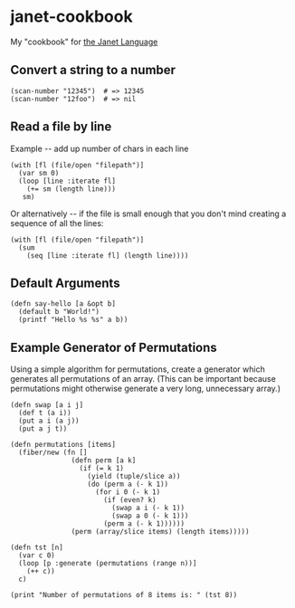 # janet-cookbook

My "cookbook" for [the Janet Language](http://janet-lang.org)

## Convert a string to a number

```janet
(scan-number "12345")  # => 12345
(scan-number "12foo")  # => nil
```

## Read a file by line

Example -- add up number of chars in each line

```janet
(with [fl (file/open "filepath")]
  (var sm 0)
  (loop [line :iterate fl]
    (+= sm (length line)))
   sm)
```

Or alternatively -- if the file is small enough that you don't mind
creating a sequence of all the lines:


```janet
(with [fl (file/open "filepath")]
  (sum
    (seq [line :iterate fl] (length line))))
```

## Default Arguments

```
(defn say-hello [a &opt b]
  (default b "World!")
  (printf "Hello %s %s" a b))
```

## Example Generator of Permutations

Using a simple algorithm for permutations, create a generator which generates
all permutations of an array.  (This can be important because permutations might
otherwise generate a very long, unnecessary array.)

```
(defn swap [a i j]
  (def t (a i))
  (put a i (a j))
  (put a j t))

(defn permutations [items]
  (fiber/new (fn []
               (defn perm [a k]
                 (if (= k 1)
                   (yield (tuple/slice a))
                   (do (perm a (- k 1))
                     (for i 0 (- k 1)
                       (if (even? k)
                         (swap a i (- k 1))
                         (swap a 0 (- k 1)))
                       (perm a (- k 1))))))
               (perm (array/slice items) (length items)))))

(defn tst [n]
  (var c 0)
  (loop [p :generate (permutations (range n))]
    (++ c))
  c)

(print "Number of permutations of 8 items is: " (tst 8))
```
